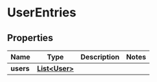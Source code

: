 
# UserEntries

## Properties
Name | Type | Description | Notes
------------ | ------------- | ------------- | -------------
**users** | [**List&lt;User&gt;**](User.md) |  | 



